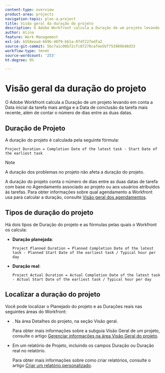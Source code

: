 ```yaml
---
content-type: overview
product-area: projects
navigation-topic: plan-a-project
title: Visão geral da duração do projeto
description: O Adobe Workfront calcula a Duração de um projeto levando em conta a Data inicial da tarefa mais antiga e a Data de conclusão da tarefa mais recente, além de contar o número de dias entre as duas datas.
author: Alina
feature: Work Management
exl-id: b558eaad-669b-4079-b61a-07df227edfa2
source-git-commit: 5bc7a1c00b72cfc07270cafee5bf753989b48d33
workflow-type: tm+mt
source-wordcount: '253'
ht-degree: 0%

---
```


# Visão geral da duração do projeto

O Adobe Workfront calcula a Duração de um projeto levando em conta a Data inicial da tarefa mais antiga e a Data de conclusão da tarefa mais recente, além de contar o número de dias entre as duas datas.

## Duração de Projeto

A duração do projeto é calculada pela seguinte fórmula:

```
Project Duration = Completion Date of the latest task - Start Date of the earliest task
```

>[!NOTE]
>
>A duração dos problemas no projeto não afeta a duração do projeto.

A duração do projeto conta o número de dias entre as duas datas de tarefa com base no Agendamento associado ao projeto ou aos usuários atribuídos às tarefas. Para obter informações sobre qual agendamento a Workfront usa para calcular a duração, consulte [Visão geral dos agendamentos](../../../administration-and-setup/set-up-workfront/configure-timesheets-schedules/schedules-overview.md).

## Tipos de duração do projeto

Há dois tipos de Duração do projeto e as fórmulas pelas quais o Workfront os calcula:

<!--
<p data-mc-conditions="QuicksilverOrClassic.Draft mode">(NOTE: Check these formulas? Should they be divided by the hours per day?!) </p>
-->

* **Duração planejada**: 

  ```
  Project Planned Duration = Planned Completion Date of the latest task - Planned Start Date of the earliest task / Typical hour per day
  ```

* **Duração real**: 

  ```
  Project Actual Duration = Actual Completion Date of the latest task - Actual Start Date of the earliest task / Typical hour per day
  ```

## Localizar a duração do projeto

Você pode localizar o Planejado do projeto e as Durações reais nas seguintes áreas do Workfront:

* . Na área Detalhes do projeto, na seção Visão geral.

  Para obter mais informações sobre a subguia Visão Geral de um projeto, consulte o artigo [Gerenciar informações na área Visão Geral do projeto](../../../manage-work/projects/manage-projects/understand-project-overview-area.md).

* Em um relatório de Projeto, incluindo os campos Duração ou Duração real no relatório.

  Para obter mais informações sobre como criar relatórios, consulte o artigo [Criar um relatório personalizado](../../../reports-and-dashboards/reports/creating-and-managing-reports/create-custom-report.md).
